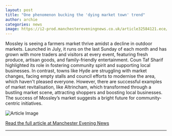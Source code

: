 ```yaml
---
layout: post
title: "One phenomenon bucking the 'dying market town' trend"
author: archie
categories: news
image: https://i2-prod.manchestereveningnews.co.uk/article32584121.ece/ALTERNATES/s1200/0_Mossley12.jpg
---
```

Mossley is seeing a farmers market thrive amidst a decline in outdoor markets. Launched in July, it runs on the last Sunday of each month and has grown with more traders and visitors at every event, featuring fresh produce, artisan goods, and family-friendly entertainment. Coun Taf Sharif highlighted its role in fostering community spirit and supporting local businesses. In contrast, towns like Hyde are struggling with market changes, facing empty stalls and council efforts to modernise the area, which haven't pleased everyone. However, there are successful examples of market revitalisation, like Altrincham, which transformed through a bustling market scene, attracting shoppers and boosting local businesses. The success of Mossley’s market suggests a bright future for community-centric initiatives.

![Article Image](https://i2-prod.manchestereveningnews.co.uk/article32584121.ece/ALTERNATES/s1200/0_Mossley12.jpg)

[Read the full article at Manchester Evening News](https://www.manchestereveningnews.co.uk/news/one-phenomenon-bucking-dying-market-32583998)

---
